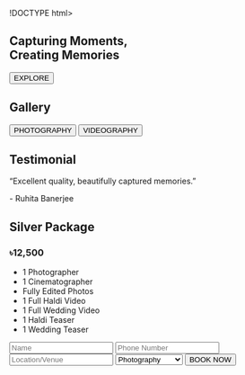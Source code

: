 !DOCTYPE html>
<html lang="en">
<head>
  <meta charset="UTF-8">
  <title>Weddfest - Capturing Moments</title>
  <link rel="stylesheet" href="style.css">
</head>
<body>
  <section class="hero">
    <div class="hero-content">
      <h1>Capturing Moments,<br>Creating Memories</h1>
      <button>EXPLORE</button>
    </div>
  </section>

  <section class="gallery">
    <h2>Gallery</h2>
    <div class="gallery-buttons">
      <button>PHOTOGRAPHY</button>
      <button>VIDEOGRAPHY</button>
    </div>
  </section>

  <section class="testimonial">
    <h2>Testimonial</h2>
    <p>“Excellent quality, beautifully captured memories.”</p>
    <span>- Ruhita Banerjee</span>
  </section>

  <section class="package">
    <div class="details">
      <h2>Silver Package</h2>
      <h3>৳12,500</h3>
      <ul>
        <li>1 Photographer</li>
        <li>1 Cinematographer</li>
        <li>Fully Edited Photos</li>
        <li>1 Full Haldi Video</li>
        <li>1 Full Wedding Video</li>
        <li>1 Haldi Teaser</li>
        <li>1 Wedding Teaser</li>
      </ul>
    </div>
    <form class="booking-form">
      <input type="text" placeholder="Name">
      <input type="text" placeholder="Phone Number">
      <input type="text" placeholder="Location/Venue">
      <select>
        <option>Photography</option>
        <option>Cinematography</option>
        <option>Both</option>
      </select>
      <button type="submit">BOOK NOW</button>
    </form>
  </section>
</body>
</html>
